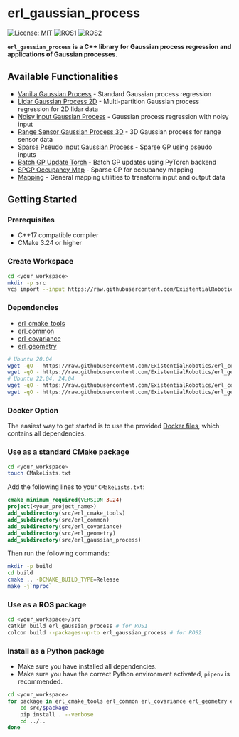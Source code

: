 # erl_gaussian_process

[![License: MIT](https://img.shields.io/badge/License-MIT-yellow.svg)](https://opensource.org/licenses/MIT)
[![ROS1](https://img.shields.io/badge/ROS1-noetic-blue)](http://wiki.ros.org/)
[![ROS2](https://img.shields.io/badge/ROS2-humble-blue)](https://docs.ros.org/)

**`erl_gaussian_process` is a C++ library for Gaussian process regression and applications of Gaussian processes.**

## Available Functionalities

- [Vanilla Gaussian Process](include/erl_gaussian_process/vanilla_gp.hpp) - Standard Gaussian process regression
- [Lidar Gaussian Process 2D](include/erl_gaussian_process/lidar_gp_2d.hpp) - Multi-partition Gaussian process regression for 2D lidar data
- [Noisy Input Gaussian Process](include/erl_gaussian_process/noisy_input_gp.hpp) - Gaussian process regression with noisy input
- [Range Sensor Gaussian Process 3D](include/erl_gaussian_process/range_sensor_gp_3d.hpp) - 3D Gaussian process for range sensor data
- [Sparse Pseudo Input Gaussian Process](include/erl_gaussian_process/sparse_pseudo_input_gp.hpp) - Sparse GP using pseudo inputs
- [Batch GP Update Torch](include/erl_gaussian_process/batch_gp_update_torch.hpp) - Batch GP updates using PyTorch backend
- [SPGP Occupancy Map](include/erl_gaussian_process/spgp_occupancy_map.hpp) - Sparse GP for occupancy mapping
- [Mapping](include/erl_gaussian_process/mapping.hpp) - General mapping utilities to transform input and output data

## Getting Started

### Prerequisites

- C++17 compatible compiler
- CMake 3.24 or higher

### Create Workspace

```bash
cd <your_workspace>
mkdir -p src
vcs import --input https://raw.githubusercontent.com/ExistentialRobotics/erl_gaussian_process/refs/head/main/erl_gaussian_process.repos src
```

### Dependencies

- [erl_cmake_tools](https://github.com/ExistentialRobotics/erl_cmake_tools)
- [erl_common](https://github.com/ExistentialRobotics/erl_common)
- [erl_covariance](https://github.com/ExistentialRobotics/erl_covariance)
- [erl_geometry](https://github.com/ExistentialRobotics/erl_geometry)

```bash
# Ubuntu 20.04
wget -qO - https://raw.githubusercontent.com/ExistentialRobotics/erl_common/refs/heads/main/scripts/setup_ubuntu_20.04.bash | bash
wget -qO - https://raw.githubusercontent.com/ExistentialRobotics/erl_geometry/refs/heads/main/scripts/setup_ubuntu_20.04.bash | bash
# Ubuntu 22.04, 24.04
wget -qO - https://raw.githubusercontent.com/ExistentialRobotics/erl_common/refs/heads/main/scripts/setup_ubuntu_22.04_24.04.bash | bash
wget -qO - https://raw.githubusercontent.com/ExistentialRobotics/erl_geometry/refs/heads/main/scripts/setup_ubuntu_22.04_24.04.bash | bash
```

### Docker Option

The easiest way to get started is to use the provided [Docker files](https://github.com/ExistentialRobotics/erl_geometry/tree/main/docker), which contains all dependencies.

### Use as a standard CMake package

```bash
cd <your_workspace>
touch CMakeLists.txt
```

Add the following lines to your `CMakeLists.txt`:

```cmake
cmake_minimum_required(VERSION 3.24)
project(<your_project_name>)
add_subdirectory(src/erl_cmake_tools)
add_subdirectory(src/erl_common)
add_subdirectory(src/erl_covariance)
add_subdirectory(src/erl_geometry)
add_subdirectory(src/erl_gaussian_process)
```

Then run the following commands:

```bash
mkdir -p build
cd build
cmake .. -DCMAKE_BUILD_TYPE=Release
make -j`nproc`
```

### Use as a ROS package

```bash
cd <your_workspace>/src
catkin build erl_gaussian_process # for ROS1
colcon build --packages-up-to erl_gaussian_process # for ROS2
```

### Install as a Python package

- Make sure you have installed all dependencies.
- Make sure you have the correct Python environment activated, `pipenv` is recommended.

```bash
cd <your_workspace>
for package in erl_cmake_tools erl_common erl_covariance erl_geometry erl_gaussian_process; do
    cd src/$package
    pip install . --verbose
    cd ../..
done
```
